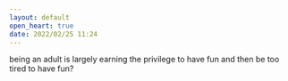 ```yaml
---
layout: default
open_heart: true
date: 2022/02/25 11:24
---
```


being an adult is largely earning the privilege to have fun and then be too tired to have fun?
